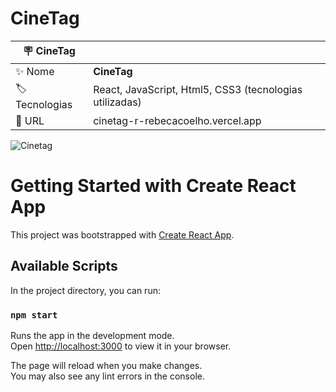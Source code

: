 # CineTag

| :placard: CineTag |     |
| -------------  | --- |
| :sparkles: Nome        | **CineTag**
| :label: Tecnologias | React, JavaScript, Html5, CSS3 (tecnologias utilizadas)
| :rocket: URL         | cinetag-r-rebecacoelho.vercel.app

![Cinetag](https://user-images.githubusercontent.com/50180854/216783551-aa73749e-f682-4792-ac19-e99a69015cea.png#vitrinedev)

# Getting Started with Create React App

This project was bootstrapped with [Create React App](https://github.com/facebook/create-react-app).

## Available Scripts

In the project directory, you can run:

### `npm start`

Runs the app in the development mode.\
Open [http://localhost:3000](http://localhost:3000) to view it in your browser.

The page will reload when you make changes.\
You may also see any lint errors in the console.